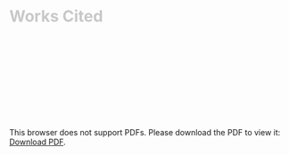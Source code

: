 <div class = "centered"><h1 style="color:#c8c8c8">Works Cited</h1></div>


<object data="https://github.com/BenjaminHellebust/BenjaminHellebust.github.io/files/8674185/Bibliography.pdf" type="application/pdf" width="100%" height="800px">
    <embed src="https://github.com/BenjaminHellebust/BenjaminHellebust.github.io/files/8674185/Bibliography.pdf">
        <p>This browser does not support PDFs. Please download the PDF to view it: <a href="https://github.com/BenjaminHellebust/BenjaminHellebust.github.io/files/8674185/Bibliography.pdf">Download PDF</a>.</p>
    </embed>
</object>

